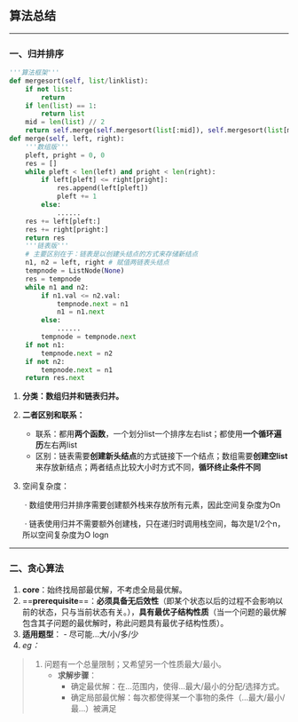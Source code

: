 ## 算法总结

---

### 一、归并排序

```python
'''算法框架'''
def mergesort(self, list/linklist):
    if not list:
        return
    if len(list) == 1:
        return list
    mid = len(list) // 2
    return self.merge(self.mergesort(list[:mid]), self.mergesort(list[mid:]))
def merge(self, left, right):
    '''数组版'''
    pleft, pright = 0, 0
    res = []
    while pleft < len(left) and pright < len(right):
        if left[pleft] <= right[pright]:
            res.append(left[pleft])
            pleft += 1
        else:
            ......
    res += left[pleft:]
    res += right[pright:]
    return res
    '''链表版'''
    # 主要区别在于：链表是以创建头结点的方式来存储新结点
    n1, n2 = left, right # 赋值两链表头结点
    tempnode = ListNode(None)
    res = tempnode
    while n1 and n2:
        if n1.val <= n2.val:
            tempnode.next = n1
            n1 = n1.next
        else:
            ......
        tempnode = tempnode.next
    if not n1:
        tempnode.next = n2
    if not n2:
        tempnode.next = n1
    return res.next
```

1. **分类：数组归并和链表归并。**

2. **二者区别和联系：**
   - 联系：都用**两个函数**，一个划分list一个排序左右list；都使用**一个循环遍历**左右两list
   - 区别：链表需要**创建新头结点**的方式链接下一个结点；数组需要**创建空list**来存放新结点；两者结点比较大小时方式不同，**循环终止条件不同**
   
3. 空间复杂度：

   ​	· 数组使用归并排序需要创建额外栈来存放所有元素，因此空间复杂度为On

   ​	· 链表使用归并不需要额外创建栈，只在递归时调用栈空间，每次是1/2个n，所以空间复杂度为O logn

---

### 二、贪心算法

1. **core**：始终找局部最优解，不考虑全局最优解。
2. ==**prerequisite**==：**必须具备无后效性**（即某个状态以后的过程不会影响以前的状态，只与当前状态有关。），**具有最优子结构性质**（当一个问题的最优解包含其子问题的最优解时，称此问题具有最优子结构性质）。
3. **适用题型**：
   		- 尽可能...大/小/多/少
4. *eg：*

> 1. 问题有一个总量限制；又希望另一个性质最大/最小。
>    - **求解步骤**：
>      - 确定最优解：在...范围内，使得...最大/最小的分配/选择方式。
>      - 确定局部最优解：每次都使得某一个事物的条件（...最大/最小/最...）被满足